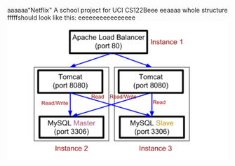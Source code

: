 aaaaaa“Netflix"
A school project for UCI CS122Beee
eeaaaa
whole structure fffffshould look like this:
eeeeeeeeeeeeeeee
![image](https://github.com/cxk123/-Netflix-CS122B/blob/master/images/struture.PNG)
